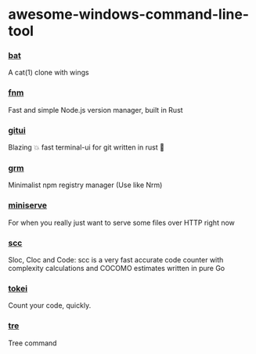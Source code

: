 # awesome-windows-command-line-tool

### [bat](https://github.com/sharkdp/bat)
A cat(1) clone with wings

### [fnm](https://github.com/Schniz/fnm)
Fast and simple Node.js version manager, built in Rust

### [gitui](https://github.com/extrawurst/gitui)
Blazing 💥 fast terminal-ui for git written in rust 🦀

### [grm](https://github.com/modern-magic/grm)
Minimalist npm registry manager (Use like Nrm)

### [miniserve](https://github.com/svenstaro/miniserve)
For when you really just want to serve some files over HTTP right now

### [scc](https://github.com/boyter/scc)
Sloc, Cloc and Code: scc is a very fast accurate code counter with complexity calculations and COCOMO estimates written in pure Go

### [tokei](https://github.com/XAMPPRocky/tokei)
Count your code, quickly.

### [tre](https://github.com/dduan/tre)
Tree command